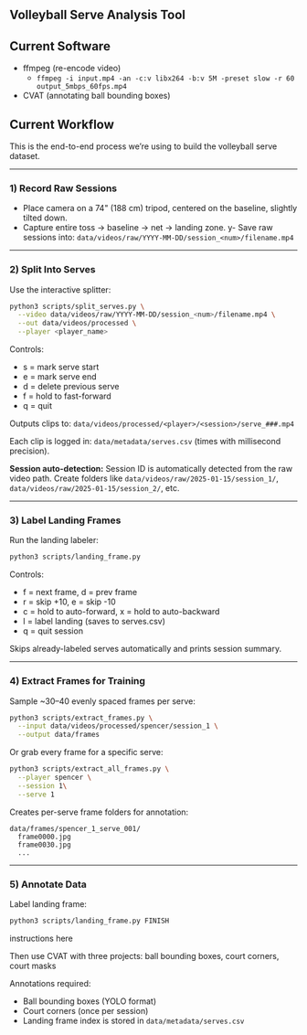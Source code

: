 ## Volleyball Serve Analysis Tool

## Current Software

- ffmpeg (re-encode video)
  - `ffmpeg -i input.mp4 -an -c:v libx264 -b:v 5M -preset slow -r 60 output_5mbps_60fps.mp4`
- CVAT (annotating ball bounding boxes) 


## Current Workflow

This is the end-to-end process we’re using to build the volleyball serve dataset.

---

### 1) Record Raw Sessions
- Place camera on a 74" (188 cm) tripod, centered on the baseline, slightly tilted down.
- Capture entire toss → baseline → net → landing zone.
y- Save raw sessions into: `data/videos/raw/YYYY-MM-DD/session_<num>/filename.mp4`

---

### 2) Split Into Serves
Use the interactive splitter:
```bash
python3 scripts/split_serves.py \
  --video data/videos/raw/YYYY-MM-DD/session_<num>/filename.mp4 \
  --out data/videos/processed \
  --player <player_name>
```

Controls:
- s = mark serve start
- e = mark serve end
- d = delete previous serve
- f = hold to fast-forward
- q = quit

Outputs clips to: `data/videos/processed/<player>/<session>/serve_###.mp4`

Each clip is logged in: `data/metadata/serves.csv` (times with millisecond precision).

**Session auto-detection:** Session ID is automatically detected from the raw video path. Create folders like `data/videos/raw/2025-01-15/session_1/`, `data/videos/raw/2025-01-15/session_2/`, etc.

---

### 3) Label Landing Frames
Run the landing labeler:
```bash
python3 scripts/landing_frame.py
```

Controls:
- f = next frame, d = prev frame
- r = skip +10, e = skip -10
- c = hold to auto-forward, x = hold to auto-backward
- l = label landing (saves to serves.csv)
- q = quit session

Skips already-labeled serves automatically and prints session summary.

---

### 4) Extract Frames for Training
Sample ~30–40 evenly spaced frames per serve:
```bash
python3 scripts/extract_frames.py \
  --input data/videos/processed/spencer/session_1 \
  --output data/frames
```
Or grab every frame for a specific serve:
```bash
python3 scripts/extract_all_frames.py \
  --player spencer \
  --session 1\
  --serve 1
```

Creates per-serve frame folders for annotation:
```
data/frames/spencer_1_serve_001/
  frame0000.jpg
  frame0030.jpg
  ...
```

---

### 5) Annotate Data
Label landing frame:
```bash
python3 scripts/landing_frame.py FINISH
```
instructions here

Then use CVAT with three projects: ball bounding boxes, court corners, court masks

Annotations required:
- Ball bounding boxes (YOLO format)
- Court corners (once per session)
- Landing frame index is stored in `data/metadata/serves.csv`